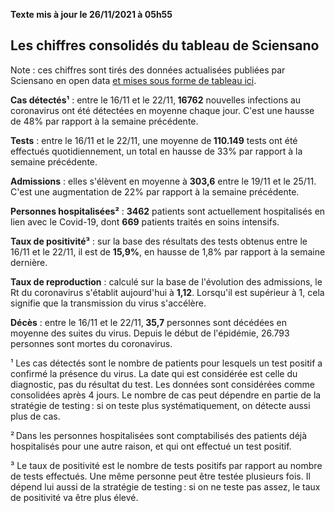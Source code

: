 <strong>Texte mis à jour le 26/11/2021 à 05h55</strong><h2>Les chiffres consolidés du tableau de Sciensano</h2><p>Note : ces chiffres sont tirés des données actualisées publiées par Sciensano en open data <a href='https://datastudio.google.com/embed/u/0/reporting/c14a5cfc-cab7-4812-848c-0369173148ab/page/ZwmOB_blank'>et mises sous forme de tableau ici</a>.<p><strong>Cas détectés¹</strong> : entre le 16/11 et le 22/11,<strong> 16762</strong> nouvelles infections au coronavirus ont été détectées en moyenne chaque jour. C'est une hausse de 48% par rapport à la semaine précédente.<p><strong>Tests</strong> : entre le 16/11 et le 22/11, une moyenne de<strong> 110.149</strong> tests ont été effectués quotidiennement, un total en hausse de 33% par rapport à la semaine précédente.<p><strong>Admissions</strong> : elles s'élèvent en moyenne à <strong> 303,6</strong> entre le 19/11 et le 25/11. C'est une augmentation de 22% par rapport à la semaine précédente.<p><strong>Personnes hospitalisées²</strong> : <strong>3462</strong> patients sont actuellement hospitalisés en lien avec le Covid-19, dont <strong>669</strong> patients traités en soins intensifs.<p><strong>Taux de positivité³</strong> : sur la base des résultats des tests obtenus entre le 16/11 et le 22/11, il est de <strong>15,9%</strong>, en hausse de 1,8% par rapport à la semaine dernière.<p><strong>Taux de reproduction</strong> : calculé sur la base de l'évolution des admissions, le Rt du coronavirus s'établit aujourd'hui à <strong>1,12</strong>. Lorsqu'il est supérieur à 1, cela signifie que la transmission du virus s'accélère.<p><strong>Décès</strong> : entre le 16/11 et le 22/11,<strong> 35,7</strong> personnes sont décédées en moyenne des suites du virus. Depuis le début de l'épidémie, 26.793 personnes sont mortes du coronavirus.<p>¹ Les cas détectés sont le nombre de patients pour lesquels un test positif a confirmé la présence du virus. La date qui est considérée est celle du diagnostic, pas du résultat du test. Les données sont considérées comme consolidées après 4 jours. Le nombre de cas peut dépendre en partie de la stratégie de testing : si on teste plus systématiquement, on détecte aussi plus de cas.<p>² Dans les personnes hospitalisées sont comptabilisés des patients déjà hospitalisés pour une autre raison, et qui ont effectué un test positif.<p>³ Le taux de positivité est le nombre de tests positifs par rapport au nombre de tests effectués. Une même personne peut être testée plusieurs fois. Il dépend lui aussi de la stratégie de testing : si on ne teste pas assez, le taux de positivité va être plus élevé.